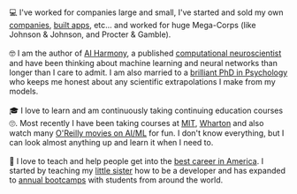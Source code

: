 💻 I've worked for companies large and small, I've started and sold my own [companies](https://inoxoft.com/), [built apps](https://techcrunch.com/2013/12/05/offline-blends-text-audio-and-writer-empowerment-to-create-new-kind-of-ios-publication/), etc... and worked for huge Mega-Corps (like Johnson & Johnson, and Procter & Gamble).
<br/>
<br/>
🤓 I am the author of [AI Harmony](https://aiharmony.info), a published [computational neuroscientist](https://link.springer.com/article/10.1007/s11571-008-9054-0) and have been thinking about machine learning and neural networks than longer than I care to admit. I am also married to a [brilliant PhD in Psychology](https://www.widener.edu/about/faculty-directory/elisa-esposito) who keeps me honest about any scientific extrapolations I make from my models.
<br/>
<br/>
🎓 I love to learn and am continuously taking continuing education courses 🙄. Most recently I have been taking courses at [MIT](https://executive.mit.edu/course-finder), [Wharton](https://executiveeducation.wharton.upenn.edu/for-individuals/all-programs/general-management-program/) and also watch many [O'Reilly movies on AI/ML](https://www.oreilly.com/playlists/discover/) for fun. I don't know everything, but I can look almost anything up and learn it when I need to.
<br/>
<br/>
🙌 I love to teach and help people get into the [best career in America](https://www.businessinsider.com/what-its-like-to-be-a-data-scientist-best-job-in-america-2017-9). I started by teaching my [little sister](https://github.com/emflaugh) how to be a developer and has expanded to [annual bootcamps](https://bradflaugher.com/bootcamp.html) with students from around the world.
